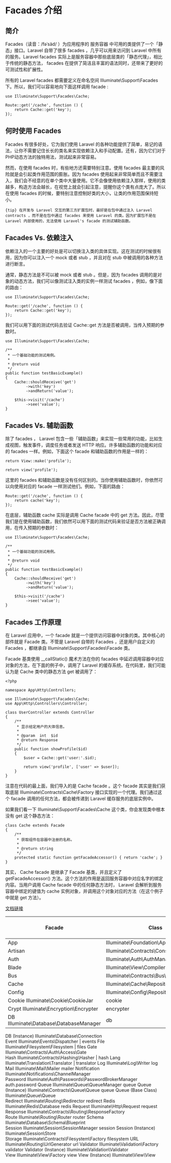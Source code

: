 # Facades 介绍

## 简介

Facades（读音：/fəˈsäd/ ）为应用程序的 服务容器 中可用的类提供了一个「静态」接口。Laravel 自带了很多 facades ，几乎可以用来访问到 Laravel 中所有的服务。Laravel facades 实际上是服务容器中那些底层类的「静态代理」，相比于传统的静态方法， facades 在提供了简洁且丰富的语法同时，还带来了更好的可测试性和扩展性。

所有的 Laravel facades 都需要定义在命名空间 Illuminate\Support\Facades 下。所以，我们可以容易地向下面这样调用 facade :


```
use Illuminate\Support\Facades\Cache;

Route::get('/cache', function () {
    return Cache::get('key');
});
```

## 何时使用 Facades

Facades 有很多好处，它为我们使用 Laravel 的各种功能提供了简单，易记的语法，让你不需要记住长长的类名来实现依赖注入和手动配置。还有，因为它们对于PHP动态方法的独特用法，测试起来非常容易。

然而，在使用 facades 时，有些地方还需要特别注意。使用 facades 最主要的风险就是会引起类作用范围的膨胀。因为 facades 使用起来非常简单而且不需要注入，我们会不经意的在单个类中大量使用。它不会像使用依赖注入那样，使用的类越多，构造方法会越长，在视觉上就会引起注意，提醒你这个类有点庞大了。所以在使用 facades 的时候，要特别注意控制好类的大小，让类的作用范围保持短小。

```
{tip} 在开发与 Laravel 交互的第三方扩展包时，最好是在包中通过注入 Laravel contracts ，而不是在包中通过 facades 来使用 Laravel 的类。因为扩展包不是在 Laravel 内部使用的，无法使用 Laravel's facade 的测试辅助函数。
```

## Facades Vs. 依赖注入

依赖注入的一个主要的好处是可以切换注入类的具体实现。这在测试的时候很有用，因为你可以注入一个 mock 或者 stub ，并且对在 stub 中被调用的各种方法进行断言。

通常，静态方法是不可以被 mock 或者 stub 。但是，因为 facades 调用的是对象的动态方法，我们可以像测试注入类的实例一样测试 facades ，例如，像下面的路由：

```
use Illuminate\Support\Facades\Cache;

Route::get('/cache', function () {
    return Cache::get('key');
});
```

我们可以用下面的测试代码去验证 Cache::get 方法是否被调用，当传入预期的参数时。

```
use Illuminate\Support\Facades\Cache;

/**
 * 一个基础功能的测试用例。
 *
 * @return void
 */
public function testBasicExample()
{
    Cache::shouldReceive('get')
         ->with('key')
         ->andReturn('value');

    $this->visit('/cache')
         ->see('value');
}
```

## Facades Vs. 辅助函数

除了 facades ， Laravel 包含一些「辅助函数」来实现一些常用的功能，比如生成视图，触发事件，调度任务或者发送 HTTP 响应。许多辅助函数的功能和对应的 facades 一样。例如，下面这个 facade 和辅助函数的作用是一样的：

```
return View::make('profile');

return view('profile');
```

这里的 facades 和辅助函数是没有任何区别的。当你使用辅助函数时，你依然可以向使用对应的 facade 一样测试他们。例如，下面的路由：

```
Route::get('/cache', function () {
    return cache('key');
});
```

在底层，辅助函数 cache 实际是调用 Cache facade 中的 get 方法。因此，尽管我们是在使用辅助函数，我们依然可以用下面的测试代码来验证是否方法被正确调用，在传入预期的参数时：

```
use Illuminate\Support\Facades\Cache;

/**
 * 一个基础功能的测试用例。
 *
 * @return void
 */
public function testBasicExample()
{
    Cache::shouldReceive('get')
         ->with('key')
         ->andReturn('value');

    $this->visit('/cache')
         ->see('value');
}
```


## Facades 工作原理

在 Laravel 应用中，一个 facade 就是一个提供访问容器中对象的类。其中核心的部件就是 Facade 类。不管是 Laravel 自带的 Facades ，还是用户自定义的 Facades ，都继承自 Illuminate\Support\Facades\Facade 类。

Facade 基类使用 __callStatic() 魔术方法在你的 facades 中延迟调用容器中对应对象的方法，在下面的例子中，调用了 Laravel 的缓存系统。在代码里，我们可能认为是 Cache 类中的静态方法 get 被调用了：

```
<?php

namespace App\Http\Controllers;

use Illuminate\Support\Facades\Cache;
use App\Http\Controllers\Controller;

class UserController extends Controller
{
    /**
     * 显示给定用户的大体信息。
     *
     * @param  int  $id
     * @return Response
     */
    public function showProfile($id)
    {
        $user = Cache::get('user:'.$id);

        return view('profile', ['user' => $user]);
    }
}

```


注意在代码的最上面，我们导入的是 Cache facade 。这个 facade 其实是我们获取底层 Illuminate\Contracts\Cache\Factory 接口实现的一个代理。我们通过这个 facade 调用的任何方法，都会被传递到 Laravel 缓存服务的底层实例中。

如果我们看一下 Illuminate\Support\Facades\Cache 这个类，你会发现类中根本没有 get 这个静态方法：

```
class Cache extends Facade
{
    /**
     * 获取组件在容器中注册的名称。
     *
     * @return string
     */
    protected static function getFacadeAccessor() { return 'cache'; }
}
```

其实， Cache facade 是继承了 Facade 基类，并且定义了 getFacadeAccessor() 方法。这个方法的作用是返回服务容器中对应名字的绑定内容。当用户调用 Cache facade 中的任何静态方法时， Laravel 会解析到服务容器中绑定的键值为 cache 实例对象，并调用这个对象对应的方法（在这个例子中就是 get 方法）。


[文档链接](https://laravel-china.org/docs/laravel/5.4/facades)

Facade |	Class |	Service Container Binding
-- | -- | --
App |	Illuminate\Foundation\Application | app
Artisan |	Illuminate\Contracts\Console\Kernel |	artisan
Auth |	Illuminate\Auth\AuthManager |	auth
Blade |	Illuminate\View\Compilers\BladeCompiler |	blade.compiler
Bus |	Illuminate\Contracts\Bus\Dispatcher	 
Cache |	Illuminate\Cache\Repository |	cache
Config |	Illuminate\Config\Repository |	config
Cookie 	Illuminate\Cookie\CookieJar |	cookie
Crypt	Illuminate\Encryption\Encrypter |	encrypter
DB	Illuminate\Database\DatabaseManager |	db
DB (Instance)	Illuminate\Database\Connection	 
Event	Illuminate\Events\Dispatcher |	events
File	Illuminate\Filesystem\Filesystem |	files
Gate	Illuminate\Contracts\Auth\Access\Gate	 
Hash	Illuminate\Contracts\Hashing\Hasher |	hash
Lang	Illuminate\Translation\Translator |	translator
Log	Illuminate\Log\Writer	log
Mail	Illuminate\Mail\Mailer	mailer
Notification	Illuminate\Notifications\ChannelManager	 
Password	Illuminate\Auth\Passwords\PasswordBrokerManager	auth.password
Queue	Illuminate\Queue\QueueManager	queue
Queue (Instance)	Illuminate\Contracts\Queue\Queue	queue
Queue (Base Class)	Illuminate\Queue\Queue	 
Redirect	Illuminate\Routing\Redirector	redirect
Redis	Illuminate\Redis\Database	redis
Request	Illuminate\Http\Request	request
Response	Illuminate\Contracts\Routing\ResponseFactory	 
Route	Illuminate\Routing\Router	router
Schema	Illuminate\Database\Schema\Blueprint	 
Session	Illuminate\Session\SessionManager	session
Session (Instance)	Illuminate\Session\Store	 
Storage	Illuminate\Contracts\Filesystem\Factory	filesystem
URL	Illuminate\Routing\UrlGenerator	url
Validator	Illuminate\Validation\Factory	validator
Validator (Instance)	Illuminate\Validation\Validator	 
View	Illuminate\View\Factory	view
View (Instance)	Illuminate\View\View	 
























